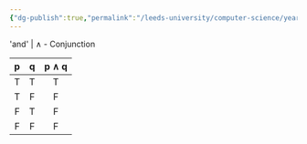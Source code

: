 ```yaml
---
{"dg-publish":true,"permalink":"/leeds-university/computer-science/year-1/fundamental-math-concepts/fundamentals-of-logic/propositional-logic/connectives/conjunction/","tags":["Definition"]}
---
```


'and' | $\land$ - Conjunction

| p | q | p $\land$ q |
|:-:|:-:|:------:|
| T | T | T | 
| T | F | F |
| F | T | F |
| F | F | F |
